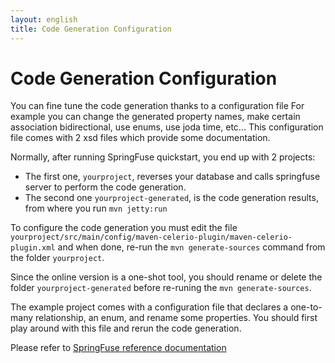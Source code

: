 ```yaml
---
layout: english
title: Code Generation Configuration
---
```


# Code Generation Configuration

You can fine tune the code generation thanks to a configuration file For example you can change the generated property names, make certain association bidirectional, 
use enums, use joda time, etc... This configuration file comes with 2 xsd files which provide some documentation.

Normally, after running SpringFuse quickstart, you end up with 2 projects:

* The first one, `yourproject`, reverses your database and calls springfuse server to perform the code generation.
* The second one `yourproject-generated`, is the code generation results, from where you run `mvn jetty:run`

To configure the code generation you must edit the file `yourproject/src/main/config/maven-celerio-plugin/maven-celerio-plugin.xml` and when done, 
re-run the `mvn generate-sources` command from the folder `yourproject`.

Since the online version is a one-shot tool, you should rename or delete the folder `yourproject-generated` before re-runing the `mvn generate-sources`.

The example project comes with a configuration file that declares a one-to-many relationship, an enum, and rename some properties. You should first play around with this file and rerun the code generation.

Please refer to <a href="http://www.springfuse.com/documentation/springfuse.html">SpringFuse reference documentation</a>